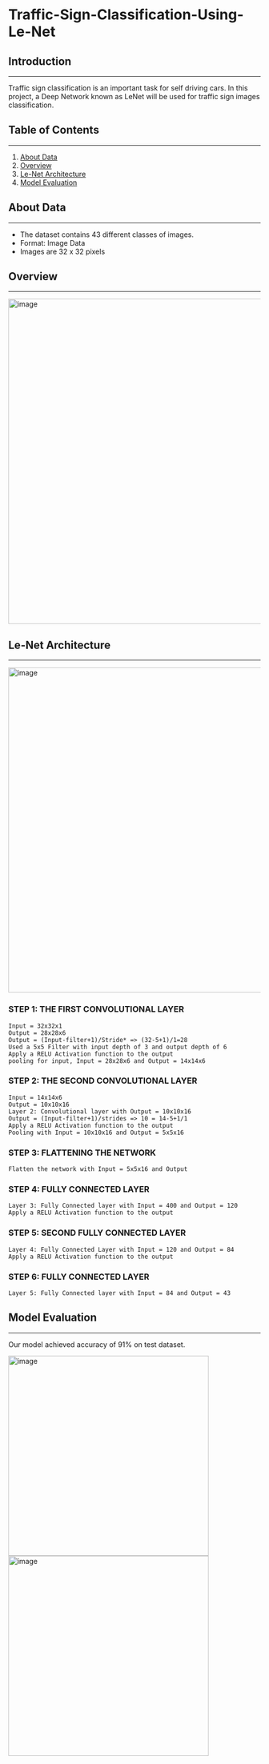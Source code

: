 # Traffic-Sign-Classification-Using-Le-Net

## Introduction
***
Traffic sign classification is an important task for self driving cars.
In this project, a Deep Network known as LeNet will be used for traffic sign images classification.

## Table of Contents
***
1. [About Data](#About-Data)
2. [Overview](#Overview)
3. [Le-Net Architecture](#Le-Net-Architecture)
4. [Model Evaluation](#Model-Evaluation)


## About Data
***
* The dataset contains 43 different classes of images.
* Format: Image Data
* Images are 32 x 32 pixels

## Overview
***
<img width="650" alt="image" src="https://user-images.githubusercontent.com/71331819/191171263-2860812a-bf2f-4ba6-92df-2f6650d57e5f.png">

## Le-Net Architecture
***
<img width="650" alt="image" src="https://user-images.githubusercontent.com/71331819/191171419-a9bea130-4bcc-4602-8407-0263d6afbb2b.png">

### STEP 1: THE FIRST CONVOLUTIONAL LAYER
```
Input = 32x32x1  
Output = 28x28x6  
Output = (Input-filter+1)/Stride* => (32-5+1)/1=28  
Used a 5x5 Filter with input depth of 3 and output depth of 6  
Apply a RELU Activation function to the output  
pooling for input, Input = 28x28x6 and Output = 14x14x6  
```

### STEP 2: THE SECOND CONVOLUTIONAL LAYER
```
Input = 14x14x6 
Output = 10x10x16 
Layer 2: Convolutional layer with Output = 10x10x16 
Output = (Input-filter+1)/strides => 10 = 14-5+1/1 
Apply a RELU Activation function to the output 
Pooling with Input = 10x10x16 and Output = 5x5x16 
```

### STEP 3: FLATTENING THE NETWORK
```
Flatten the network with Input = 5x5x16 and Output
```

### STEP 4: FULLY CONNECTED LAYER
```
Layer 3: Fully Connected layer with Input = 400 and Output = 120 
Apply a RELU Activation function to the output 
```

### STEP 5: SECOND FULLY CONNECTED LAYER
```
Layer 4: Fully Connected Layer with Input = 120 and Output = 84 
Apply a RELU Activation function to the output 
```

### STEP 6: FULLY CONNECTED LAYER
```
Layer 5: Fully Connected layer with Input = 84 and Output = 43
```

## Model Evaluation
***

Our model achieved accuracy of 91% on test dataset.

<img width="400" alt="image" src="https://user-images.githubusercontent.com/71331819/191173166-91d445ce-75ff-4969-901c-3eb8f65c96ff.png">
<img width="400" alt="image" src="https://user-images.githubusercontent.com/71331819/191173204-0ae09531-786f-47c0-8278-76c8a116ab55.png">

